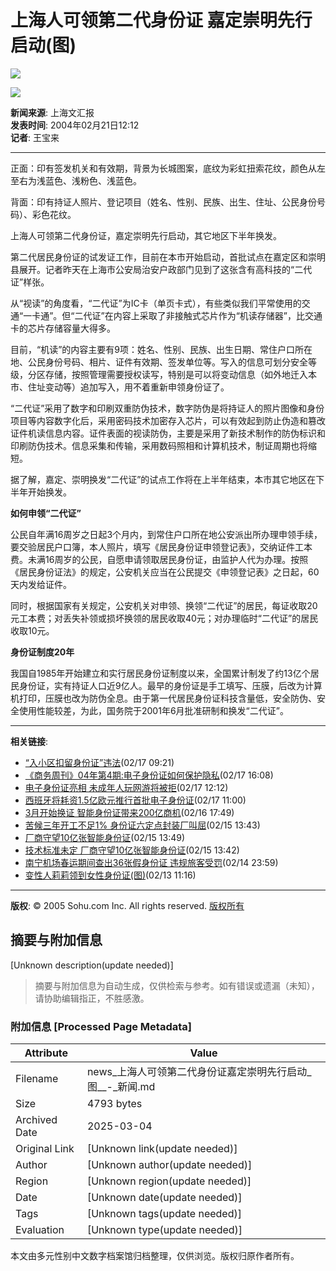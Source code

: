 # 上海人可领第二代身份证 嘉定崇明先行启动(图)

![](https://photo.sohu.com/2004/02/21/46/Img219154633.jpg)

![](https://photo.sohu.com/2004/02/21/46/Img219154632.jpg)

**新闻来源**: 上海文汇报  
**发表时间**: 2004年02月21日12:12  
**记者**: 王宝来  

---

正面：印有签发机关和有效期，背景为长城图案，底纹为彩虹扭索花纹，颜色从左至右为浅蓝色、浅粉色、浅蓝色。

背面：印有持证人照片、登记项目（姓名、性别、民族、出生、住址、公民身份号码）、彩色花纹。

上海人可领第二代身份证，嘉定崇明先行启动，其它地区下半年换发。

第二代居民身份证的试发证工作，目前在本市开始启动，首批试点在嘉定区和崇明县展开。记者昨天在上海市公安局治安户政部门见到了这张含有高科技的“二代证”样张。

从“视读”的角度看，“二代证”为IC卡（单页卡式），有些类似我们平常使用的交通“一卡通”。但“二代证”在内容上采取了非接触式芯片作为“机读存储器”，比交通卡的芯片存储容量大得多。

目前，“机读”的内容主要有9项：姓名、性别、民族、出生日期、常住户口所在地、公民身份号码、相片、证件有效期、签发单位等。写入的信息可划分安全等级，分区存储，按照管理需要授权读写，特别是可以将变动信息（如外地迁入本市、住址变动等）追加写入，用不着重新申领身份证了。

“二代证”采用了数字和印刷双重防伪技术，数字防伪是将持证人的照片图像和身份项目等内容数字化后，采用密码技术加密存入芯片，可以有效起到防止伪造和篡改证件机读信息内容。证件表面的视读防伪，主要是采用了新技术制作的防伪标识和印刷防伪技术。信息采集和传输，采用数码照相和计算机技术，制证周期也将缩短。

据了解，嘉定、崇明换发“二代证”的试点工作将在上半年结束，本市其它地区在下半年开始换发。

**如何申领“二代证”**

公民自年满16周岁之日起3个月内，到常住户口所在地公安派出所办理申领手续，要交验居民户口簿，本人照片，填写《居民身份证申领登记表》，交纳证件工本费。未满16周岁的公民，自愿申请领取居民身份证，由监护人代为办理。按照《居民身份证法》的规定，公安机关应当在公民提交《申领登记表》之日起，60天内发给证件。

同时，根据国家有关规定，公安机关对申领、换领“二代证”的居民，每证收取20元工本费；对丢失补领或损坏换领的居民收取40元；对办理临时“二代证”的居民收取10元。

**身份证制度20年**

我国自1985年开始建立和实行居民身份证制度以来，全国累计制发了约13亿个居民身份证，实有持证人口近9亿人。最早的身份证是手工填写、压膜，后改为计算机打印，压膜也改为防伪全息。由于第一代居民身份证科技含量低，安全防伪、安全使用性能较差，为此，国务院于2001年6月批准研制和换发“二代证”。

--- 

**相关链接**:
- [“入小区扣留身份证”违法](https://gd.sohu.com/2004/02/17/07/article219100702.shtml)(02/17 09:21)
- [《商务周刊》04年第4期:电子身份证如何保护隐私](https://media.news.sohu.com/2004/02/17/75/news219107549.shtml)(02/17 16:08)
- [电子身份证亮相 未成年人玩网游将被拒](https://games.sohu.com/2004/02/17/42/article219104255.shtml)(02/17 12:12)
- [西班牙将耗资1.5亿欧元推行首批电子身份证](https://it.sohu.com/2004/02/17/30/article219103008.shtml)(02/17 11:00)
- [3月开始换证 智能身份证带来200亿商机](https://it.sohu.com/2004/02/16/58/article219095866.shtml)(02/16 17:49)
- [苦候三年开工不足1% 身份证六定点封装厂叫屈](https://it.sohu.com/2004/02/15/13/article219081302.shtml)(02/15 13:43)
- [厂商守望10亿张智能身份证](https://it.sohu.com/2004/02/15/12/article219081287.shtml)(02/15 13:49)
- [技术标准未定 厂商守望10亿张智能身份证](https://it.sohu.com/2004/02/15/12/article219081287.shtml)(02/15 13:42)
- [南宁机场春运期间查出36张假身份证 违规旅客受罚](https://news.sohu.com/2004/02/14/79/news219077915.shtml)(02/14 23:59)
- [变性人莉莉领到女性身份证(图)](https://women.sohu.com/2004/02/13/17/article219061765.shtml)(02/13 11:16)

--- 

**版权**: © 2005 Sohu.com Inc. All rights reserved. [版权所有](https://www.sohu.com/about/copyright.html)
<!-- tcd_original_link http://news.sohu.com/2004/02/21/46/news219154631.shtml -->


## 摘要与附加信息

<!-- tcd_abstract -->
[Unknown description(update needed)]
<!-- tcd_abstract_end -->

> 摘要与附加信息为自动生成，仅供检索与参考。如有错误或遗漏（未知），请协助编辑指正，不胜感激。

### 附加信息 [Processed Page Metadata]

| Attribute       | Value                                  |
|-----------------|----------------------------------------|
| Filename        | news_上海人可领第二代身份证嘉定崇明先行启动_图__-_新闻.md                             |
| Size            | 4793 bytes                           |
| Archived Date   | 2025-03-04                             |
| Original Link   | [Unknown link(update needed)]                       |
| Author          | [Unknown author(update needed)]                               |
| Region          | [Unknown region(update needed)]                               |
| Date            | [Unknown date(update needed)]                                 |
| Tags            | [Unknown tags(update needed)]                                 |
| Evaluation            | [Unknown type(update needed)]                                 |
<!-- tcd_table_end -->

本文由多元性别中文数字档案馆归档整理，仅供浏览。版权归原作者所有。
